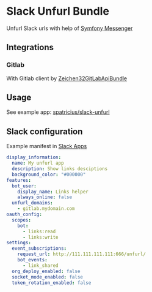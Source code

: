 # Slack Unfurl Bundle

Unfurl Slack urls with help of [Symfony Messenger](https://symfony.com/doc/current/messenger.html)

## Integrations
### Gitlab
With Gitlab client by [Zeichen32GitLabApiBundle](https://github.com/Zeichen32/GitLabApiBundle)

## Usage
See example app: [spatricius/slack-unfurl](https://github.com/spatricius/slack-unfurl)

## Slack configuration
Example manifest in [Slack Apps](https://api.slack.com/apps)

```yaml
display_information:
  name: My unfurl app
  description: Show links desciptions
  background_color: "#000000"
features:
  bot_user:
    display_name: Links helper
    always_online: false
  unfurl_domains:
    - gitlab.mydomain.com
oauth_config:
  scopes:
    bot:
      - links:read
      - links:write
settings:
  event_subscriptions:
    request_url: http://111.111.111.111:666/unfurl/
    bot_events:
      - link_shared
  org_deploy_enabled: false
  socket_mode_enabled: false
  token_rotation_enabled: false
```
